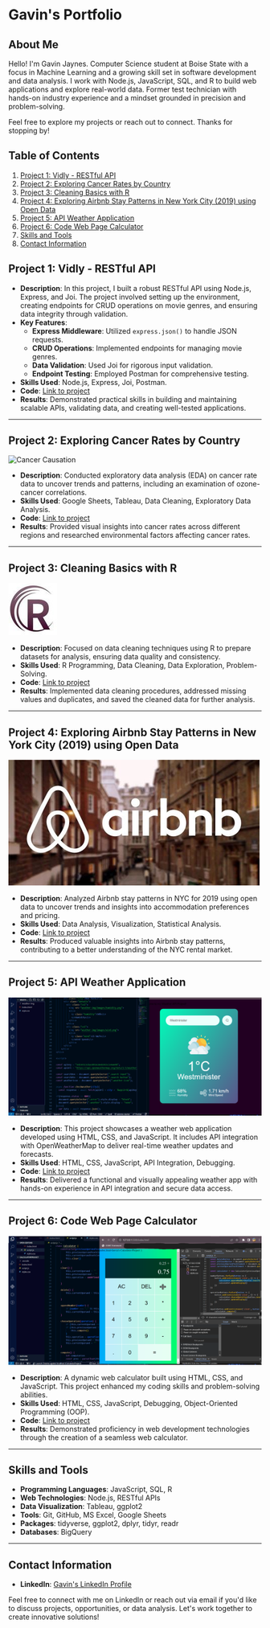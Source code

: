 # Gavin's Portfolio

## About Me

Hello! I'm Gavin Jaynes. Computer Science student at Boise State with a focus in Machine Learning and a growing skill set in software development and data analysis. I work with Node.js, JavaScript, SQL, and R to build web applications and explore real-world data. Former test technician with hands-on industry experience and a mindset grounded in precision and problem-solving.

Feel free to explore my projects or reach out to connect. Thanks for stopping by!

## Table of Contents

1. [Project 1: Vidly - RESTful API](#project-1-vidly-restful-api)
2. [Project 2: Exploring Cancer Rates by Country](#project-2-exploring-cancer-rates-by-country)
3. [Project 3: Cleaning Basics with R](#project-3-cleaning-basics-with-r)
4. [Project 4: Exploring Airbnb Stay Patterns in New York City (2019) using Open Data](#project-4-exploring-airbnb-stay-patterns-in-new-york-city-2019-using-open-data)
5. [Project 5: API Weather Application](#project-5-api-weather-application)
6. [Project 6: Code Web Page Calculator](#project-6-code-web-page-calculator)
7. [Skills and Tools](#skills-and-tools)
8. [Contact Information](#contact-information)

## Project 1: Vidly - RESTful API

- **Description**: In this project, I built a robust RESTful API using Node.js, Express, and Joi. The project involved setting up the environment, creating endpoints for CRUD operations on movie genres, and ensuring data integrity through validation.
- **Key Features**:
  - **Express Middleware**: Utilized `express.json()` to handle JSON requests.
  - **CRUD Operations**: Implemented endpoints for managing movie genres.
  - **Data Validation**: Used Joi for rigorous input validation.
  - **Endpoint Testing**: Employed Postman for comprehensive testing.
- **Skills Used**: Node.js, Express, Joi, Postman.
- **Code**: [Link to project](https://github.com/gavin-jaynes/Gavin-s_Portfolio/blob/main/Vidly-RESTful-API)
- **Results**: Demonstrated practical skills in building and maintaining scalable APIs, validating data, and creating well-tested applications.

---

## Project 2: Exploring Cancer Rates by Country

![Cancer Causation](https://github.com/gavin-jaynes/Gavin-s_Portfolio/assets/141529382/5741af0e-c8ad-4935-8bc0-bf90f43a289c)

- **Description**: Conducted exploratory data analysis (EDA) on cancer rate data to uncover trends and patterns, including an examination of ozone-cancer correlations.
- **Skills Used**: Google Sheets, Tableau, Data Cleaning, Exploratory Data Analysis.
- **Code**: [Link to project](https://github.com/gavin-jaynes/Gavin-s_Portfolio/blob/main/EDA%3ACancer-Ozone_Correlation_project)
- **Results**: Provided visual insights into cancer rates across different regions and researched environmental factors affecting cancer rates.

---

## Project 3: Cleaning Basics with R

![Data Cleaning R](images/wave-circle-letter-r-logo-icon-design-vector.jpg)

- **Description**: Focused on data cleaning techniques using R to prepare datasets for analysis, ensuring data quality and consistency.
- **Skills Used**: R Programming, Data Cleaning, Data Exploration, Problem-Solving.
- **Code**: [Link to project](https://github.com/gavin-jaynes/Gavin-s_Portfolio/blob/main/Cleaning%20Basics%20with%20R)
- **Results**: Implemented data cleaning procedures, addressed missing values and duplicates, and saved the cleaned data for further analysis.

---

## Project 4: Exploring Airbnb Stay Patterns in New York City (2019) using Open Data

![Analyzing Airbnb Stays in NYC (2019)](images/Airbnb-Logos.jpg)

- **Description**: Analyzed Airbnb stay patterns in NYC for 2019 using open data to uncover trends and insights into accommodation preferences and pricing.
- **Skills Used**: Data Analysis, Visualization, Statistical Analysis.
- **Code**: [Link to project](https://github.com/gavin-jaynes/Gavin-s_Portfolio/blob/main/Analyzing%20Airbnb%20Stays%20in%20NYC%20(2019))
- **Results**: Produced valuable insights into Airbnb stay patterns, contributing to a better understanding of the NYC rental market.

---

## Project 5: API Weather Application

![Build Weather API Application](https://github.com/gavin-jaynes/Gavin-s_Portfolio/blob/main/images/ResizedScreen(2).png)

- **Description**: This project showcases a weather web application developed using HTML, CSS, and JavaScript. It includes API integration with OpenWeatherMap to deliver real-time weather updates and forecasts.
- **Skills Used**: HTML, CSS, JavaScript, API Integration, Debugging.
- **Code**: [Link to project](https://github.com/gavin-jaynes/Gavin-s_Portfolio/blob/main/API%20Weather%20Application)
- **Results**: Delivered a functional and visually appealing weather app with hands-on experience in API integration and secure data access.

---

## Project 6: Code Web Page Calculator

![Code Web Page Calculator](https://github.com/gavin-jaynes/Gavin-s_Portfolio/blob/main/images/ResizedScreen.png)

- **Description**: A dynamic web calculator built using HTML, CSS, and JavaScript. This project enhanced my coding skills and problem-solving abilities.
- **Skills Used**: HTML, CSS, JavaScript, Debugging, Object-Oriented Programming (OOP).
- **Code**: [Link to project](https://github.com/gavin-jaynes/Gavin-s_Portfolio/blob/main/Code%20Web%20Page%20Calculator%20project)
- **Results**: Demonstrated proficiency in web development technologies through the creation of a seamless web calculator.

---

## Skills and Tools

- **Programming Languages**: JavaScript, SQL, R
- **Web Technologies**: Node.js, RESTful APIs
- **Data Visualization**: Tableau, ggplot2
- **Tools**: Git, GitHub, MS Excel, Google Sheets
- **Packages**: tidyverse, ggplot2, dplyr, tidyr, readr
- **Databases**: BigQuery

---

## Contact Information


- **LinkedIn**: [Gavin's LinkedIn Profile](https://www.linkedin.com/in/gavin-j/)

Feel free to connect with me on LinkedIn or reach out via email if you'd like to discuss projects, opportunities, or data analysis. Let's work together to create innovative solutions!


